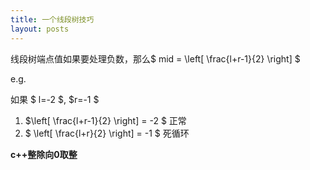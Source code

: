 ```yaml
---
title: 一个线段树技巧
layout: posts
---
```


线段树端点值如果要处理负数，那么$ mid = \left[ \frac{l+r-1}{2} \right] $

e.g.

如果 $ l=-2 $, $r=-1 $

1. $\left[ \frac{l+r-1}{2} \right] = -2 $ 正常
1. $ \left[ \frac{l+r}{2} \right] = -1 $ 死循环

**c++整除向0取整**
